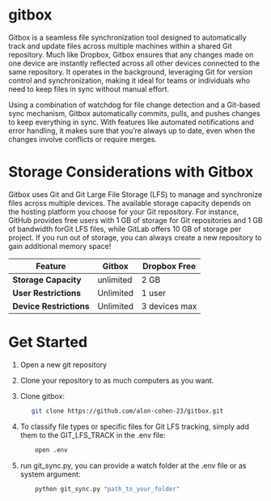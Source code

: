 # gitboxGitbox is a seamless file synchronization tool designed to automatically track and update files across multiple machines within a shared Git repository. Much like Dropbox, Gitbox ensures that any changes made on one device are instantly reflected across all other devices connected to the same repository. It operates in the background, leveraging Git for version control and synchronization, making it ideal for teams or individuals who need to keep files in sync without manual effort.Using a combination of watchdog for file change detection and a Git-based sync mechanism, Gitbox automatically commits, pulls, and pushes changes to keep everything in sync. With features like automated notifications and error handling, it makes sure that you’re always up to date, even when the changes involve conflicts or require merges.# Storage Considerations with GitboxGitbox uses Git and Git Large File Storage (LFS) to manage and synchronize files across multiple devices.The available storage capacity depends on the hosting platform you choose for your Git repository.For instance, GitHub provides free users with 1 GB of storage for Git repositories and 1 GB of bandwidth forGit LFS files, while GitLab offers 10 GB of storage per project.If you run out of storage, you can always create a new repository to gain additional memory space!| Feature                   |   Gitbox   | Dropbox Free ||---------------------------|------------|--------------|| **Storage Capacity**      | unlimited  |      2 GB    || **User Restrictions**     | Unlimited  |      1 user  || **Device Restrictions**   | Unlimited  |   3 devices max  |# Get Started 1. Open a new git repository2. Clone your repository to as much computers as you want.3. Clone gitbox:    ```bash       git clone https://github.com/alon-cohen-23/gitbox.git   ```4. To classify file types or specific files for Git LFS tracking,    simply add them to the GIT_LFS_TRACK in the .env file:   ```bash       open .env   ```5. run git_sync.py, you can provide a watch folder at the .env file or as system argument:   ```bash       python git_sync.py "path_to_your_folder"  ```         